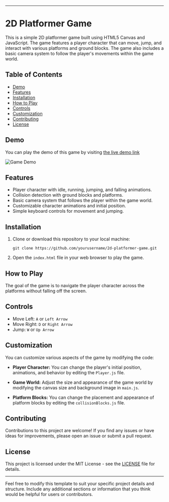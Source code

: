 

---

# 2D Platformer Game

This is a simple 2D platformer game built using HTML5 Canvas and JavaScript. The game features a player character that can move, jump, and interact with various platforms and ground blocks. The game also includes a basic camera system to follow the player's movements within the game world.

## Table of Contents

- [Demo](#demo)
- [Features](#features)
- [Installation](#installation)
- [How to Play](#how-to-play)
- [Controls](#controls)
- [Customization](#customization)
- [Contributing](#contributing)
- [License](#license)

## Demo

You can play the demo of this game by visiting [the live demo link](#) 

![Game Demo](screenshot.png)

## Features

- Player character with idle, running, jumping, and falling animations.
- Collision detection with ground blocks and platforms.
- Basic camera system that follows the player within the game world.
- Customizable character animations and initial position.
- Simple keyboard controls for movement and jumping.

## Installation

1. Clone or download this repository to your local machine:

   ```
   git clone https://github.com/yourusername/2d-platformer-game.git
   ```

2. Open the `index.html` file in your web browser to play the game.

## How to Play

The goal of the game is to navigate the player character across the platforms without falling off the screen.

## Controls

- Move Left: `A` or `Left Arrow`
- Move Right: `D` or `Right Arrow`
- Jump: `W` or `Up Arrow`

## Customization

You can customize various aspects of the game by modifying the code:

- **Player Character:** You can change the player's initial position, animations, and behavior by editing the `Player.js` file.

- **Game World:** Adjust the size and appearance of the game world by modifying the canvas size and background image in `main.js`.

- **Platform Blocks:** You can change the placement and appearance of platform blocks by editing the `collisionBlocks.js` file.

## Contributing

Contributions to this project are welcome! If you find any issues or have ideas for improvements, please open an issue or submit a pull request.

## License

This project is licensed under the MIT License - see the [LICENSE](LICENSE) file for details.

---

Feel free to modify this template to suit your specific project details and structure. Include any additional sections or information that you think would be helpful for users or contributors.